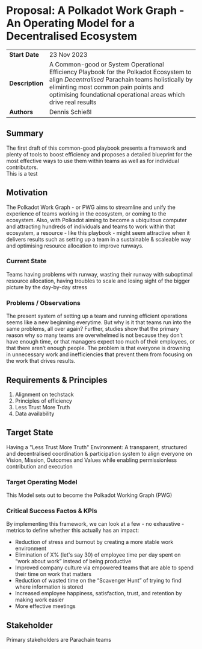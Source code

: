 # Proposal: A Polkadot Work Graph - An Operating Model for a Decentralised Ecosystem

|                 |                                                                                             |
| --------------- | ------------------------------------------------------------------------------------------- |
| **Start Date**  | 23 Nov 2023                                                                                |
| **Description** | A Common-good or System Operational Efficiency Playbook for the Polkadot Ecosystem to align _Decentralised_ Parachain teams holistically by eliminting most common pain points and optimising foundational operational areas which drive real results |
| **Authors**     | Dennis Schießl                                                                                  |


## Summary
The first draft of this common-good playbook presents a framework and plenty of tools to boost efficiency and proposes a detailed blueprint for the most effective ways to use them within teams as well as for individual contributors.  
This is a test

## Motivation
 The Polkadot Work Graph - or PWG aims to streamline and unify the experience of teams working in the ecosystem, or coming to the ecosystem.
Also, with Polkadot aiming to become a ubiquitous computer and attracting hundreds of individuals and teams to work within that ecosystem, a resource - like this playbook - might seem attractive when it delivers results such as setting up a team in a sustainable &amp; scaleable way and optimising resource allocation to improve runways.

### Current State 
Teams having problems with runway, wasting their runway with suboptimal resource allocation, having troubles to scale and losing sight of the bigger picture by the day-by-day stress

### Problems / Observations
The present system of setting up a team and running efficient operations seems like a new beginning everytime. But why is it that teams run into the same problems, all over again? 
Further, studies show that the primary reason why so many teams are overwhelmed is not because they don’t have enough time, or that managers expect too much of their employees, or that there aren’t enough people. The problem is that everyone is drowning in unnecessary work and inefficiencies that prevent them from focusing on the work that drives results.


## Requirements & Principles
1. Alignment on techstack
2. Principles of efficiency
3. Less Trust More Truth
4. Data availability
## Target State
Having a "Less Trust More Truth" Environment: A transparent, structured and decentralised coordination & participation system to align everyone on Vision, Mission, Outcomes and Values while enabling permissionless contribution and execution
### Target Operating Model
This Model sets out to become the Polkadot Working Graph (PWG) 
### Critical Success Factos & KPIs
By implementing this framework, we can look at a few - no exhaustive - metrics to define whether this actually has an impact:
- Reduction of stress and burnout by creating a more stable work environment
- Elimination of X% (let's say 30) of employee time per day spent on “work about work” instead of being productive
- Improved company culture via empowered teams that are able to spend their time on work that matters
- Reduction of wasted time on the “Scavenger Hunt” of trying to find where information is stored
- Increased employee happiness, satisfaction, trust, and retention by making work easier
- More effective meetings

## Stakeholder
Primary stakeholders are Parachain teams
